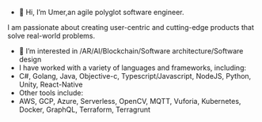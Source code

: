 - 👋 Hi, I’m Umer,an agile polyglot software engineer.

I am passionate about creating user-centric and cutting-edge products that solve real-world problems.

- 👀 I’m interested in /AR/AI/Blockchain/Software architecture/Software design
- I have worked with a variety of languages and frameworks, including:
- C#, Golang, Java, Objective-c, Typescript/Javascript, NodeJS, Python, Unity, React-Native
- Other tools include:
- AWS, GCP, Azure, Serverless, OpenCV, MQTT, Vuforia, Kubernetes, Docker, GraphQL, Terraform, Terragrunt 


<!---
umerDev/umerDev is a ✨ special ✨ repository because its `README.md` (this file) appears on your GitHub profile.
You can click the Preview link to take a look at your changes.
--->
